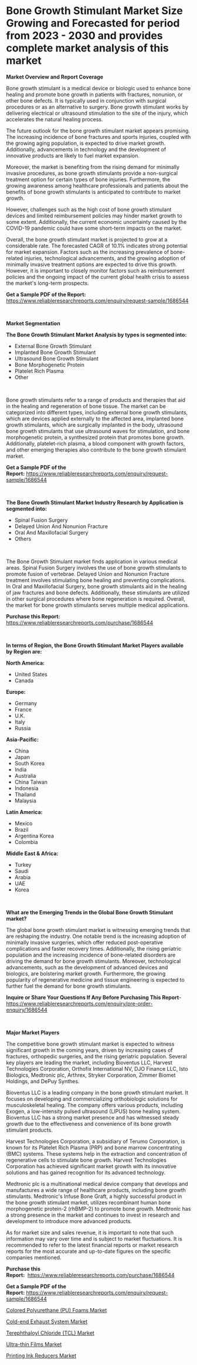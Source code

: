 <p><h1>Bone Growth Stimulant Market Size Growing and Forecasted for period from 2023 - 2030 and provides complete market analysis of this market</h1></p><p><strong>Market Overview and Report Coverage</strong></p>
<p><p>Bone growth stimulant is a medical device or biologic used to enhance bone healing and promote bone growth in patients with fractures, nonunion, or other bone defects. It is typically used in conjunction with surgical procedures or as an alternative to surgery. Bone growth stimulant works by delivering electrical or ultrasound stimulation to the site of the injury, which accelerates the natural healing process.</p><p>The future outlook for the bone growth stimulant market appears promising. The increasing incidence of bone fractures and sports injuries, coupled with the growing aging population, is expected to drive market growth. Additionally, advancements in technology and the development of innovative products are likely to fuel market expansion.</p><p>Moreover, the market is benefiting from the rising demand for minimally invasive procedures, as bone growth stimulants provide a non-surgical treatment option for certain types of bone injuries. Furthermore, the growing awareness among healthcare professionals and patients about the benefits of bone growth stimulants is anticipated to contribute to market growth.</p><p>However, challenges such as the high cost of bone growth stimulant devices and limited reimbursement policies may hinder market growth to some extent. Additionally, the current economic uncertainty caused by the COVID-19 pandemic could have some short-term impacts on the market.</p><p>Overall, the bone growth stimulant market is projected to grow at a considerable rate. The forecasted CAGR of 10.1% indicates strong potential for market expansion. Factors such as the increasing prevalence of bone-related injuries, technological advancements, and the growing adoption of minimally invasive treatment options are expected to drive this growth. However, it is important to closely monitor factors such as reimbursement policies and the ongoing impact of the current global health crisis to assess the market's long-term prospects.</p></p>
<p><strong>Get a Sample PDF of the Report:</strong> <a href="https://www.reliableresearchreports.com/enquiry/request-sample/1686544">https://www.reliableresearchreports.com/enquiry/request-sample/1686544</a></p>
<p>&nbsp;</p>
<p><strong>Market Segmentation</strong></p>
<p><strong>The Bone Growth Stimulant Market Analysis by types is segmented into:</strong></p>
<p><ul><li>External Bone Growth Stimulant</li><li>Implanted Bone Growth Stimulant</li><li>Ultrasound Bone Growth Stimulant</li><li>Bone Morphogenetic Protein</li><li>Platelet Rich Plasma</li><li>Other</li></ul></p>
<p>&nbsp;</p>
<p><p>Bone growth stimulants refer to a range of products and therapies that aid in the healing and regeneration of bone tissue. The market can be categorized into different types, including external bone growth stimulants, which are devices applied externally to the affected area, implanted bone growth stimulants, which are surgically implanted in the body, ultrasound bone growth stimulants that use ultrasound waves for stimulation, and bone morphogenetic protein, a synthesized protein that promotes bone growth. Additionally, platelet-rich plasma, a blood component with growth factors, and other emerging therapies also contribute to the bone growth stimulant market.</p></p>
<p><strong>Get a Sample PDF of the Report:</strong>&nbsp;<a href="https://www.reliableresearchreports.com/enquiry/request-sample/1686544">https://www.reliableresearchreports.com/enquiry/request-sample/1686544</a></p>
<p>&nbsp;</p>
<p><strong>The Bone Growth Stimulant Market Industry Research by Application is segmented into:</strong></p>
<p><ul><li>Spinal Fusion Surgery</li><li>Delayed Union And Nonunion Fracture</li><li>Oral And Maxillofacial Surgery</li><li>Others</li></ul></p>
<p>&nbsp;</p>
<p><p>The Bone Growth Stimulant market finds application in various medical areas. Spinal Fusion Surgery involves the use of bone growth stimulants to promote fusion of vertebrae. Delayed Union and Nonunion Fracture treatment involves stimulating bone healing and preventing complications. In Oral and Maxillofacial Surgery, bone growth stimulants aid in the healing of jaw fractures and bone defects. Additionally, these stimulants are utilized in other surgical procedures where bone regeneration is required. Overall, the market for bone growth stimulants serves multiple medical applications.</p></p>
<p><strong>Purchase this Report:</strong>&nbsp; <a href="https://www.reliableresearchreports.com/purchase/1686544">https://www.reliableresearchreports.com/purchase/1686544</a></p>
<p>&nbsp;</p>
<p><strong>In terms of Region, the Bone Growth Stimulant Market Players available by Region are:</strong></p>
<p>
    <p> <strong> North America: </strong>
        <ul>
            <li>United States</li>
            <li>Canada</li>
        </ul>
        </p> 
    <p> <strong> Europe: </strong>
        <ul>
            <li>Germany</li>
            <li>France</li>
            <li>U.K.</li>
            <li>Italy</li>
            <li>Russia</li>
        </ul>
        </p> 
    <p> <strong> Asia-Pacific: </strong>
        <ul>
            <li>China</li>
            <li>Japan</li>
            <li>South Korea</li>
            <li>India</li>
            <li>Australia</li>
            <li>China Taiwan</li>
            <li>Indonesia</li>
            <li>Thailand</li>
            <li>Malaysia</li>
        </ul>
        </p> 
    <p> <strong> Latin America: </strong>
        <ul>
            <li>Mexico</li>
            <li>Brazil</li>
            <li>Argentina Korea</li>
            <li>Colombia</li>
        </ul>
        </p> 
    <p> <strong> Middle East & Africa: </strong>
        <ul>
            <li>Turkey</li>
            <li>Saudi</li>
            <li>Arabia</li>
            <li>UAE</li>
            <li>Korea</li>
        </ul>
    </p>
    </p>
<p>&nbsp;</p>
<p><strong>What are the Emerging Trends in the Global Bone Growth Stimulant market?</strong></p>
<p><p>The global bone growth stimulant market is witnessing emerging trends that are reshaping the industry. One notable trend is the increasing adoption of minimally invasive surgeries, which offer reduced post-operative complications and faster recovery times. Additionally, the rising geriatric population and the increasing incidence of bone-related disorders are driving the demand for bone growth stimulants. Moreover, technological advancements, such as the development of advanced devices and biologics, are bolstering market growth. Furthermore, the growing popularity of regenerative medicine and tissue engineering is expected to further fuel the demand for bone growth stimulants.</p></p>
<p><strong>Inquire or Share Your Questions If Any Before Purchasing This Report</strong>- <a href="https://www.reliableresearchreports.com/enquiry/pre-order-enquiry/1686544">https://www.reliableresearchreports.com/enquiry/pre-order-enquiry/1686544</a></p>
<p>&nbsp;</p>
<p><strong>Major Market Players</strong></p>
<p><p>The competitive bone growth stimulant market is expected to witness significant growth in the coming years, driven by increasing cases of fractures, orthopedic surgeries, and the rising geriatric population. Several key players are leading the market, including Bioventus LLC, Harvest Technologies Corporation, Orthofix International NV, DJO Finance LLC, Isto Biologics, Medtronic plc, Arthrex, Stryker Corporation, Zimmer Biomet Holdings, and DePuy Synthes.</p><p>Bioventus LLC is a leading company in the bone growth stimulant market. It focuses on developing and commercializing orthobiologic solutions for musculoskeletal healing. The company offers various products, including Exogen, a low-intensity pulsed ultrasound (LIPUS) bone healing system. Bioventus LLC has a strong market presence and has witnessed steady growth due to the effectiveness and convenience of its bone growth stimulant products.</p><p>Harvest Technologies Corporation, a subsidiary of Terumo Corporation, is known for its Platelet Rich Plasma (PRP) and bone marrow concentrating (BMC) systems. These systems help in the extraction and concentration of regenerative cells to stimulate bone growth. Harvest Technologies Corporation has achieved significant market growth with its innovative solutions and has gained recognition for its advanced technology.</p><p>Medtronic plc is a multinational medical device company that develops and manufactures a wide range of healthcare products, including bone growth stimulants. Medtronic's Infuse Bone Graft, a highly successful product in the bone growth stimulant market, utilizes recombinant human bone morphogenetic protein-2 (rhBMP-2) to promote bone growth. Medtronic has a strong presence in the market and continues to invest in research and development to introduce more advanced products.</p><p>As for market size and sales revenue, it is important to note that such information may vary over time and is subject to market fluctuations. It is recommended to refer to the latest financial reports or market research reports for the most accurate and up-to-date figures on the specific companies mentioned.</p></p>
<p><strong>Purchase this Report:</strong>&nbsp;&nbsp;<a href="https://www.reliableresearchreports.com/purchase/1686544">https://www.reliableresearchreports.com/purchase/1686544</a></p>
<p></p>
<p><strong>Get a Sample PDF of the Report:</strong>&nbsp;<a href="https://www.reliableresearchreports.com/enquiry/request-sample/1686544">https://www.reliableresearchreports.com/enquiry/request-sample/1686544</a></p>
<p><p><a href="https://medium.com/@kartik.reportprime/colored-polyurethane-pu-foams-market-report-reveals-the-latest-trends-and-growth-opportunities-of-7249c1a6a06e">Colored Polyurethane (PU) Foams Market</a></p><p><a href="https://medium.com/@smriti.reportprime/cold-end-exhaust-system-market-insights-into-market-cagr-market-trends-and-growth-strategies-982719c6dccc">Cold-end Exhaust System Market</a></p><p><a href="https://www.linkedin.com/pulse/terephthaloyl-chloride-tcl-market-size-2023-2030-global/">Terephthaloyl Chloride (TCL) Market</a></p><p><a href="https://www.linkedin.com/pulse/ultra-thin-films-market-share-amp-new-trends-analysis-report/">Ultra-thin Films Market</a></p><p><a href="https://www.linkedin.com/pulse/printing-ink-reducers-market-size-share-global-analysis/">Printing Ink Reducers Market</a></p></p>